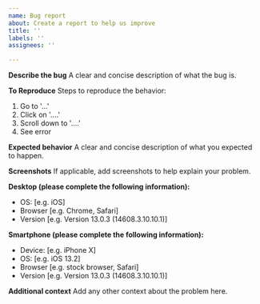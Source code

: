 ```yaml
---
name: Bug report
about: Create a report to help us improve
title: ''
labels: ''
assignees: ''

---
```


**Describe the bug**
A clear and concise description of what the bug is.

**To Reproduce**
Steps to reproduce the behavior:
1. Go to '...'
2. Click on '....'
3. Scroll down to '....'
4. See error

**Expected behavior**
A clear and concise description of what you expected to happen.

**Screenshots**
If applicable, add screenshots to help explain your problem.

**Desktop (please complete the following information):**
 - OS: [e.g. iOS]
 - Browser [e.g. Chrome, Safari]
 - Version [e.g. Version 13.0.3 (14608.3.10.10.1)]

**Smartphone (please complete the following information):**
 - Device: [e.g. iPhone X]
 - OS: [e.g. iOS 13.2]
 - Browser [e.g. stock browser, Safari]
 - Version [e.g. Version 13.0.3 (14608.3.10.10.1)]

**Additional context**
Add any other context about the problem here.
